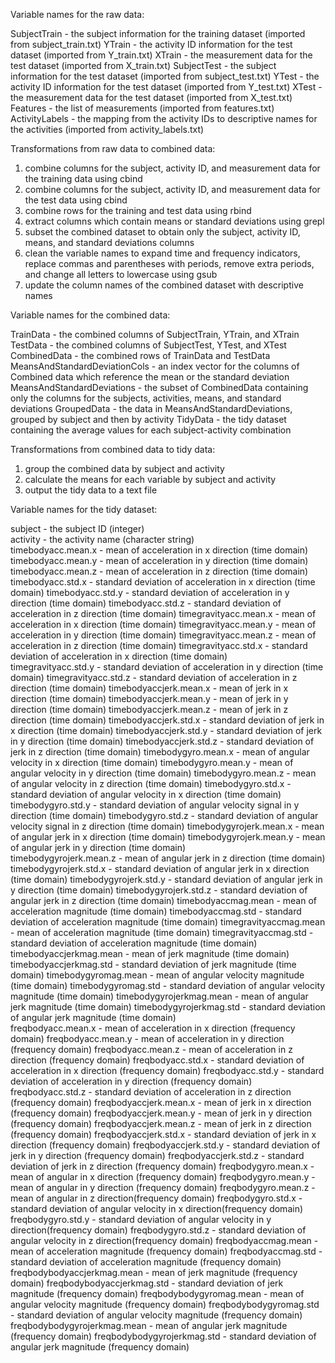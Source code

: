 Variable names for the raw data:

SubjectTrain 	- the subject information for the training dataset (imported from subject_train.txt)
YTrain 		- the activity ID information for the test dataset (imported from Y_train.txt)
XTrain 		- the measurement data for the test dataset (imported from X_train.txt)
SubjectTest 	- the subject information for the test dataset (imported from subject_test.txt)
YTest 		- the activity ID information for the test dataset (imported from Y_test.txt)
XTest 		- the measurement data for the test dataset (imported from X_test.txt)
Features 	- the list of measurements (imported from features.txt)
ActivityLabels 	- the mapping from the activity IDs to descriptive names for the activities (imported from activity_labels.txt)
	
Transformations from raw data to combined data:

1) combine columns for the subject, activity ID, and measurement data for the training data using cbind
2) combine columns for the subject, activity ID, and measurement data for the test data using cbind
3) combine rows for the training and test data using rbind  
4) extract columns which contain means or standard deviations using grepl
5) subset the combined dataset to obtain only the subject, activity ID, means, and standard deviations columns
6) clean the variable names to expand time and frequency indicators, replace commas and parentheses with periods, remove extra periods, and change all letters to lowercase using gsub
7) update the column names of the combined dataset with descriptive names
  
Variable names for the combined data:

TrainData 			- the combined columns of SubjectTrain, YTrain, and XTrain 
TestData			- the combined columns of SubjectTest, YTest, and XTest
CombinedData	  		- the combined rows of TrainData and TestData
MeansAndStandardDeviationCols 	- an index vector for the columns of Combined data which reference the mean or the standard deviation
MeansAndStandardDeviations 	- the subset of CombinedData containing only the columns for the subjects, activities, means, and standard deviations 
GroupedData 			- the data in MeansAndStandardDeviations, grouped by subject and then by activity
TidyData 			- the tidy dataset containing the average values for each subject-activity combination

Transformations from combined data to tidy data:

1) group the combined data by subject and activity
2) calculate the means for each variable by subject and activity
3) output the tidy data to a text file  

Variable names for the tidy dataset:

subject 			- the subject ID (integer)                              
activity 			- the activity name (character string)                            
timebodyacc.mean.x		- mean of acceleration in x direction (time domain) 
timebodyacc.mean.y 		- mean of acceleration in y direction (time domain)
timebodyacc.mean.z 		- mean of acceleration in z direction (time domain)
timebodyacc.std.x		- standard deviation of acceleration in x direction (time domain) 
timebodyacc.std.y 		- standard deviation of acceleration in y direction (time domain) 
timebodyacc.std.z 		- standard deviation of acceleration in z direction (time domain) 
timegravityacc.mean.x		- mean of acceleration in x direction (time domain)
timegravityacc.mean.y		- mean of acceleration in y direction (time domain)
timegravityacc.mean.z		- mean of acceleration in z direction (time domain)
timegravityacc.std.x 		- standard deviation of acceleration in x direction (time domain) 	
timegravityacc.std.y 		- standard deviation of acceleration in y direction (time domain) 
timegravityacc.std.z 		- standard deviation of acceleration in z direction (time domain) 
timebodyaccjerk.mean.x 		- mean of jerk in x direction (time domain)
timebodyaccjerk.mean.y 		- mean of jerk in y direction (time domain)
timebodyaccjerk.mean.z		- mean of jerk in z direction (time domain)
timebodyaccjerk.std.x 		- standard deviation of jerk in x direction (time domain) 
timebodyaccjerk.std.y		- standard deviation of jerk in y direction (time domain) 
timebodyaccjerk.std.z 		- standard deviation of jerk in z direction (time domain) 
timebodygyro.mean.x 		- mean of angular velocity in x direction (time domain)
timebodygyro.mean.y 		- mean of angular velocity in y direction (time domain)
timebodygyro.mean.z		- mean of angular velocity in z direction (time domain)
timebodygyro.std.x 		- standard deviation of angular velocity in x direction (time domain) 
timebodygyro.std.y		- standard deviation of angular velocity signal in y direction (time domain) 
timebodygyro.std.z 		- standard deviation of angular velocity signal in z direction (time domain) 
timebodygyrojerk.mean.x		- mean of angular jerk in x direction (time domain)
timebodygyrojerk.mean.y 	- mean of angular jerk in y direction (time domain)		
timebodygyrojerk.mean.z		- mean of angular jerk in z direction (time domain)
timebodygyrojerk.std.x 		- standard deviation of angular jerk in x direction (time domain) 
timebodygyrojerk.std.y 		- standard deviation of angular jerk in y direction (time domain) 
timebodygyrojerk.std.z 		- standard deviation of angular jerk in z direction (time domain) 
timebodyaccmag.mean		- mean of acceleration magnitude (time domain)
timebodyaccmag.std 		- standard deviation of acceleration magnitude (time domain) 
timegravityaccmag.mean		- mean of acceleration magnitude (time domain)
timegravityaccmag.std		- standard deviation of acceleration magnitude (time domain) 
timebodyaccjerkmag.mean 	- mean of jerk magnitude (time domain)
timebodyaccjerkmag.std		- standard deviation of jerk magnitude (time domain) 
timebodygyromag.mean 		- mean of angular velocity magnitude (time domain)
timebodygyromag.std 		- standard deviation of angular velocity magnitude (time domain) 
timebodygyrojerkmag.mean	- mean of angular jerk magnitude (time domain)
timebodygyrojerkmag.std 	- standard deviation of angular jerk magnitude (time domain) 	
freqbodyacc.mean.x		- mean of acceleration in x direction (frequency domain)
freqbodyacc.mean.y 		- mean of acceleration in y direction (frequency domain)
freqbodyacc.mean.z 		- mean of acceleration in z direction (frequency domain)
freqbodyacc.std.x 		- standard deviation of acceleration in x direction (frequency domain) 
freqbodyacc.std.y 		- standard deviation of acceleration in y direction (frequency domain) 
freqbodyacc.std.z		- standard deviation of acceleration in z direction (frequency domain) 
freqbodyaccjerk.mean.x 		- mean of jerk in x direction (frequency domain)
freqbodyaccjerk.mean.y		- mean of jerk in y direction (frequency domain)
freqbodyaccjerk.mean.z 		- mean of jerk in z direction (frequency domain)
freqbodyaccjerk.std.x		- standard deviation of jerk in x direction (frequency domain) 
freqbodyaccjerk.std.y		- standard deviation of jerk in y direction (frequency domain) 
freqbodyaccjerk.std.z 		- standard deviation of jerk in z direction (frequency domain) 
freqbodygyro.mean.x 		- mean of angular in x direction (frequency domain)
freqbodygyro.mean.y 		- mean of angular in y direction (frequency domain)
freqbodygyro.mean.z		- mean of angular in z direction(frequency domain)
freqbodygyro.std.x 		- standard deviation of angular velocity in x direction(frequency domain) 
freqbodygyro.std.y 		- standard deviation of angular velocity in y direction(frequency domain) 
freqbodygyro.std.z 		- standard deviation of angular velocity in z direction(frequency domain) 
freqbodyaccmag.mean 		- mean of acceleration magnitude (frequency domain)
freqbodyaccmag.std 		- standard deviation of acceleration magnitude (frequency domain) 
freqbodybodyaccjerkmag.mean	- mean of jerk magnitude (frequency domain)
freqbodybodyaccjerkmag.std 	- standard deviation of jerk magnitude (frequency domain) 
freqbodybodygyromag.mean 	- mean of angular velocity magnitude (frequency domain)
freqbodybodygyromag.std 	- standard deviation of angular velocity magnitude (frequency domain) 
freqbodybodygyrojerkmag.mean 	- mean of angular jerk magnitude (frequency domain)
freqbodybodygyrojerkmag.std 	- standard deviation of angular jerk magnitude (frequency domain) 


